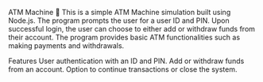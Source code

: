 ATM Machine 🏦
This is a simple ATM Machine simulation built using Node.js. The program prompts the user for a user ID and PIN. Upon successful login, the user can choose to either add or withdraw funds from their account. The program provides basic ATM functionalities such as making payments and withdrawals.

Features
User authentication with an ID and PIN.
Add or withdraw funds from an account.
Option to continue transactions or close the system.
